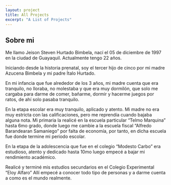 ```yaml
---
layout: project
title: All Projects
excerpt: "A List of Projects"
---
```

## Sobre mi

Me llamo Jeison Steven Hurtado Bimbela, nací el 05 de diciembre de 1997 en la ciudad de Guayaquil. Actualmente tengo 22 años. 

Iniciando desde la historia prenatal, soy el tercer hijo de cinco por mi madre Azucena Bimbela y mi padre Ítalo Hurtado.

En mi infancia que fue alrededor de los 3 años, mi madre cuenta que era tranquilo, no lloraba, no molestaba y que era muy dormilón, que solo me cargaba para darme de comer, bañarme, dormir y hacerme juegos por ratos, de ahí solo pasaba tranquilo. 

En la etapa escolar era muy tranquilo, aplicado y atento. Mi madre no era muy estricta con las calificaciones, pero me reprendía cuando bajaba alguna nota.
Mi primaria la realicé en la escuela particular “Telmo Marquina” hasta 6mo grado, donde luego me cambie a la escuela fiscal “Alfredo Barandearan Samaniego” por falta de economía, por tanto, en dicha escuela fue donde termine mi periodo escolar. 

En la etapa de la adolescencia que fue en el colegio “Modesto Carbo” era estudioso, atento y dedicado hasta 10mo luego empecé a bajar mi rendimiento académico.

Realicé y terminé mis estudios secundarios en el Colegio Experimental “Eloy Alfaro” Allí empecé a conocer todo tipo de personas y a darme cuenta a como es el mundo realmente.


